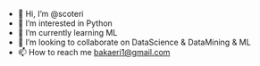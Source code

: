 - 👋 Hi, I’m @scoteri
- 👀 I’m interested in Python
- 🌱 I’m currently learning ML
- 💞️ I’m looking to collaborate on DataScience & DataMining & ML
- 📫 How to reach me bakaeri1@gmail.com

<!---
scoteri/scoteri is a ✨ special ✨ repository because its `README.md` (this file) appears on your GitHub profile.
You can click the Preview link to take a look at your changes.
--->
